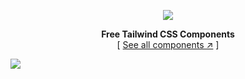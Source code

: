 <div align="center">

[![][logo-url]][repo-url]  

**Free Tailwind CSS Components**  
[ [See all components ↗︎][repo-url] ]
  

</div>

[![][banner-url]][repo-url]  


[logo-url]: https://raw.githubusercontent.com/saadeghi/files/main/daisyui/logo-4.svg
[repo-url]: https://daisyui.com/
[banner-url]: https://raw.githubusercontent.com/saadeghi/files/main/daisyui/card-3.png
